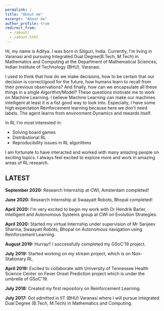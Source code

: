 ```yaml
---
permalink: /
title: "About me"
excerpt: "About me"
author_profile: true
redirect_from: 
  - /about/
  - /about.html
---
```


Hi, my name is Aditya. I was born in Siliguri, India. Currently, I'm living in Varanasi and pursuing Integrated Dual Degree(B.Tech, M.Tech) in Mathematics and Computing at the Department of Mathematical Sciences, Indian Institute of Technology (BHU), Varanasi.

I used to think that how do we make decisions, how to be certain that our decision is correct/good for the future, how humans learn to recall from their previous observations? And finally, how can we encapsulate all these things in a single Algorithm/Model? These questions motivate me to work on Machine Learning. I believe Machine Learning can make our machines intelligent at least it is a fist good way to look into.
Especially, I have some high expectation Reinforcement learning because here we don't need labels. The agent learns from environment Dynamics and rewards itself.

In RL I'm most interested in:
- Solving board games
- Distributional RL
- Reproducibility issues in RL algorithms

I am fortunate to have interacted and worked with many amazing people on exciting topics. I always feel excited to explore more and work in amazing areas of RL research.


## **LATEST**
**September 2020:** Research Internship at CWI, Amsterdam completed! 

**June 2020:** Research Internship at Swaayatt Robots, Bhopal completed!

**April 2020:** I'm very excited to begin my work with Dr Hendrik Barier, Intelligent and Autonomous Systems group at CWI on Evolution Strategies.

**April 2020:** Started my virtual Internship under supervision of Mr Sanjeev Sharma, Swaayatt Robots, Bhopal on Autonomous navigation using Reinforcement Learning.

**August 2019:** Hurray!! I successfully completed my GSoC'19 project.

**July 2019:** Started working on my stream project, which is on Non-Stationary RL.

**April 2019:** Excited to collaborate with University of Tennessee Health Science Center on Fever Onset Prediction project which is under the umbrella of GSoC'19.

**July 2018:** Created my first repository on Reinforcement Learning.

**July 2017:** Got admitted in IIT (BHU) Varanasi where I will pursue Integrated Dual Degree (B.Tech, M.Tech) in Mathematics and Computing.
